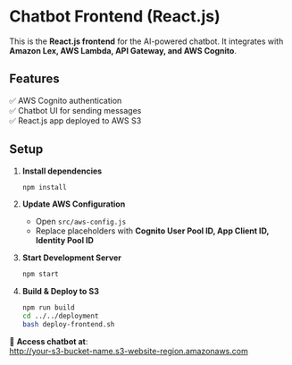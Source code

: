 # Chatbot Frontend (React.js)  

This is the **React.js frontend** for the AI-powered chatbot. It integrates with **Amazon Lex, AWS Lambda, API Gateway, and AWS Cognito**.

## **Features**
✅ AWS Cognito authentication  
✅ Chatbot UI for sending messages  
✅ React.js app deployed to AWS S3  

## **Setup**
1. **Install dependencies**
    ```bash
    npm install
    ```

2. **Update AWS Configuration**
   - Open `src/aws-config.js`
   - Replace placeholders with **Cognito User Pool ID, App Client ID, Identity Pool ID**

3. **Start Development Server**
    ```bash
    npm start
    ```

4. **Build & Deploy to S3**
    ```bash
    npm run build
    cd ../../deployment
    bash deploy-frontend.sh
    ```

📌 **Access chatbot at**:  
http://your-s3-bucket-name.s3-website-region.amazonaws.com

